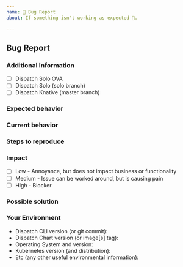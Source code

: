 ```yaml
---
name: 🐛 Bug Report
about: If something isn't working as expected 🤔.

---
```


## Bug Report

### Additional Information
- [ ] Dispatch Solo OVA
- [ ] Dispatch Solo (solo branch)
- [ ] Dispatch Knative (master branch)

### Expected behavior
<!--- What did you expect to happen --->

### Current behavior
<!--- what actually happened --->

### Steps to reproduce
<!--- How can we reproduce the issue --->

### Impact
<!--- How much does this issue impact you or your business --->
- [ ] Low - Annoyance, but does not impact business or functionality
- [ ] Medium - Issue can be worked around, but is causing pain
- [ ] High - Blocker

### Possible solution
<!--- Only if you have an idea how to fix it --->

### Your Environment
<!--- Include as many relevant details about the environment you experienced the bug in -->
* Dispatch CLI version (or git commit):
* Dispatch Chart version (or image[s] tag):
* Operating System and version:
* Kubernetes version (and distribution):
* Etc (any other useful environmental information):

